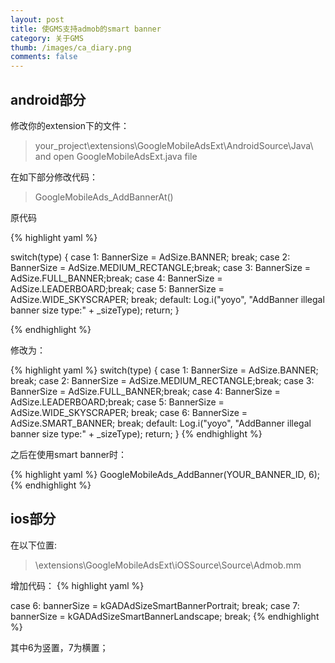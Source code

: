 ```yaml
---
layout: post
title: 使GMS支持admob的smart banner
category: 关于GMS
thumb: /images/ca_diary.png
comments: false
---
```


## android部分
 
修改你的extension下的文件：
> your_project\extensions\GoogleMobileAdsExt\AndroidSource\Java\ and open GoogleMobileAdsExt.java file
 
在如下部分修改代码：
> GoogleMobileAds_AddBannerAt()

原代码

{% highlight yaml %}

switch(type)
{
case 1: BannerSize = AdSize.BANNER; break;
case 2: BannerSize = AdSize.MEDIUM_RECTANGLE;break;
case 3: BannerSize = AdSize.FULL_BANNER;break;
case 4: BannerSize = AdSize.LEADERBOARD;break;
case 5: BannerSize = AdSize.WIDE_SKYSCRAPER; break;
default: Log.i("yoyo", "AddBanner illegal banner size type:" + _sizeType); return;
} 

{% endhighlight %}

修改为：

{% highlight yaml %}
switch(type)
{
case 1: BannerSize = AdSize.BANNER; break;
case 2: BannerSize = AdSize.MEDIUM_RECTANGLE;break;
case 3: BannerSize = AdSize.FULL_BANNER;break;
case 4: BannerSize = AdSize.LEADERBOARD;break;
case 5: BannerSize = AdSize.WIDE_SKYSCRAPER; break;
case 6: BannerSize = AdSize.SMART_BANNER; break;
default: Log.i("yoyo", "AddBanner illegal banner size type:" + _sizeType); return;
}
{% endhighlight %}
 
之后在使用smart banner时：

{% highlight yaml %}
GoogleMobileAds_AddBanner(YOUR_BANNER_ID, 6);
{% endhighlight %}
## ios部分

在以下位置:

> \extensions\GoogleMobileAdsExt\iOSSource\Source\Admob.mm

增加代码：
{% highlight yaml %}

case 6: bannerSize = kGADAdSizeSmartBannerPortrait; break; 
case 7: bannerSize = kGADAdSizeSmartBannerLandscape; break; 
{% endhighlight %}

其中6为竖置，7为横置；
